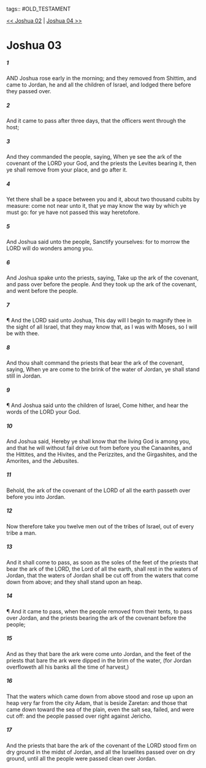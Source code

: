 tags:: #OLD_TESTAMENT

[<< Joshua 02](OLD_TESTAMENT/06_Joshua/Joshua_02.md) | [Joshua 04 >>](OLD_TESTAMENT/06_Joshua/Joshua_04.md)

# Joshua 03

##### 1

AND Joshua rose early in the morning; and they removed from Shittim, and came to Jordan, he and all the children of Israel, and lodged there before they passed over.

##### 2

And it came to pass after three days, that the officers went through the host;

##### 3

And they commanded the people, saying, When ye see the ark of the covenant of the LORD your God, and the priests the Levites bearing it, then ye shall remove from your place, and go after it.

##### 4

Yet there shall be a space between you and it, about two thousand cubits by measure: come not near unto it, that ye may know the way by which ye must go: for ye have not passed this way heretofore.

##### 5

And Joshua said unto the people, Sanctify yourselves: for to morrow the LORD will do wonders among you.

##### 6

And Joshua spake unto the priests, saying, Take up the ark of the covenant, and pass over before the people. And they took up the ark of the covenant, and went before the people.

##### 7

¶ And the LORD said unto Joshua, This day will I begin to magnify thee in the sight of all Israel, that they may know that, as I was with Moses, so I will be with thee.

##### 8

And thou shalt command the priests that bear the ark of the covenant, saying, When ye are come to the brink of the water of Jordan, ye shall stand still in Jordan.

##### 9

¶ And Joshua said unto the children of Israel, Come hither, and hear the words of the LORD your God.

##### 10

And Joshua said, Hereby ye shall know that the living God is among you, and that he will without fail drive out from before you the Canaanites, and the Hittites, and the Hivites, and the Perizzites, and the Girgashites, and the Amorites, and the Jebusites.

##### 11

Behold, the ark of the covenant of the LORD of all the earth passeth over before you into Jordan.

##### 12

Now therefore take you twelve men out of the tribes of Israel, out of every tribe a man.

##### 13

And it shall come to pass, as soon as the soles of the feet of the priests that bear the ark of the LORD, the Lord of all the earth, shall rest in the waters of Jordan, that the waters of Jordan shall be cut off from the waters that come down from above; and they shall stand upon an heap.

##### 14

¶ And it came to pass, when the people removed from their tents, to pass over Jordan, and the priests bearing the ark of the covenant before the people;

##### 15

And as they that bare the ark were come unto Jordan, and the feet of the priests that bare the ark were dipped in the brim of the water, (for Jordan overfloweth all his banks all the time of harvest,)

##### 16

That the waters which came down from above stood and rose up upon an heap very far from the city Adam, that is beside Zaretan: and those that came down toward the sea of the plain, even the salt sea, failed, and were cut off: and the people passed over right against Jericho.

##### 17

And the priests that bare the ark of the covenant of the LORD stood firm on dry ground in the midst of Jordan, and all the Israelites passed over on dry ground, until all the people were passed clean over Jordan.
